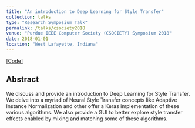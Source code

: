 ```yaml
---
title: "An introduction to Deep Learning for Style Transfer"
collection: talks
type: "Research Symposium Talk"
permalink: /talks/csociety2018
venue: "Purdue IEEE Computer Society (CSOCIETY) Symposium 2018"
date: 2018-01-01
location: "West Lafayette, Indiana"
---
```

[[Code]](https://github.com/PurdueIEEEComputerSociety/Spring2019/tree/master/Project)

## Abstract
We discuss and provide an introduction to Deep Learning for Style Transfer. We delve into a myriad of Neural Style Transfer concepts like Adaptive Instance Normalization and other offer a Keras implementation of these various algorithms. We also provide a GUI to better explore style transfer effects enabled by mixing and matching some of these algorithms.
